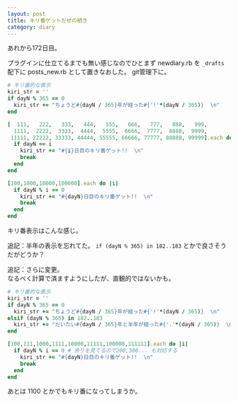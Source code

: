 ```yaml
---
layout: post
title: キリ番ゲットだぜの続き 
category: diary
---
```


あれから172日目。

プラグインに仕立てるまでも無い感じなのでひとまず newdiary.rb を `_drafts` 配下に posts_new.rb として置きなおした。
git管理下に。

```ruby
# キリ番的な表示
kiri_str = ''
if dayN % 365 == 0
  kiri_str += "ちょうど#{dayN / 365}年が経った#{'!'*(dayN / 365)}  \n"
end

[  111,   222,   333,   444,   555,   666,   777,   888,   999,
  1111,  2222,  3333,  4444,  5555,  6666,  7777,  8888,  9999,
 11111, 22222, 33333, 44444, 55555, 66666, 77777, 88888, 99999].each do |i|
  if dayN == i
    kiri_str += "#{i}日目のキリ番ゲット!!  \n"
    break
  end
end

[100,1000,10000,100000].each do |i|
  if dayN % i == 0
    kiri_str += "#{dayN}日目のキリ番ゲット!!  \n"
    break
  end
end
```

キリ番表示はこんな感じ。

追記：半年の表示を忘れてた。 
`if (dayN % 365) in 182..183` とかで良さそうだがどうか？

追記：さらに変更。  
なるべく計算で済ますようにしたが、直観的ではないかも。

```ruby
# キリ番的な表示
kiri_str = ''
if dayN % 365 == 0
  kiri_str += "ちょうど#{dayN / 365}年が経った#{'!'*(dayN / 365)}  \n"
elsif (dayN % 365) in 182..183
  kiri_str += "だいたい#{dayN / 365}年と半年が経った#{'.'*(dayN / 365)}  \n"
end

[100,111,1000,1111,10000,11111,100000,111111].each do |i|
  if dayN % i == 0 # 余りを見てるので200,300... も対応する
    kiri_str += "#{dayN}日目のキリ番ゲット!!  \n"
    break
  end
end
```

あとは 1100 とかでもキリ番になってしまうか。

